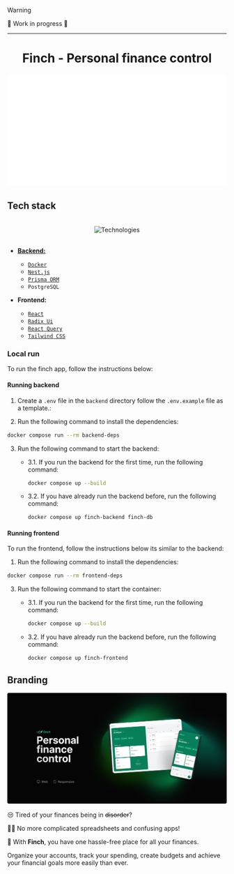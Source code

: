 > [!WARNING]  
> 👷 Work in progress 👷

---

<div align="center">
  <h1>Finch - Personal finance control</h1>

![finch-logo-animation](/assets/finch-logo-animation-ping-pong.gif)

</div>

## Tech stack

</br>

<div align="center">
  <img src="https://skillicons.dev/icons?i=html,css,javascript,typescript,docker,git,prisma,nodejs,nestjs,react,vite,tailwindcss" width="415px" alt="Technologies" />
</div>

</br>

- [**Backend:**](./backend/README.md) 
  - [`Docker`](https://www.docker.com/) 
  - [`Nest.js`](https://nestjs.com/) 
  - [`Prisma ORM`](https://www.prisma.io/) 
  - `PostgreSQL` 

- **Frontend:**
  - [`React`](https://react.dev/) 
  - [`Radix Ui`](https://www.radix-ui.com/)
  - [`React Query`](https://tanstack.com/) 
  - [`Tailwind CSS`](https://tailwindcss.com/) 


### Local run
To run the finch app, follow the instructions below:

#### Running backend
1. Create a `.env` file in the `backend` directory follow the `.env.example` file as a template.:

2. Run the following command to install the dependencies:
```bash
docker compose run --rm backend-deps
```

3. Run the following command to start the backend:
    - 3.1. If you run the backend for the first time, run the following command:

      ```bash
      docker compose up --build
      ```

    - 3.2. If you have already run the backend before, run the following command:

      ```bash
      docker compose up finch-backend finch-db
      ```

#### Running frontend
To run the frontend, follow the instructions below its similar to the backend:

1. Run the following command to install the dependencies:
```bash
docker compose run --rm frontend-deps
```

3. Run the following command to start the container:
    - 3.1. If you run the backend for the first time, run the following command:

      ```bash
      docker compose up --build
      ```

    - 3.2. If you have already run the backend before, run the following command:

      ```bash
      docker compose up finch-frontend
      ```

## Branding

![finch-banner](/assets/finch-banner.png)

😒 Tired of your finances being in ~~disorder~~?

⛓️‍💥 No more complicated spreadsheets and confusing apps!

🤩 With **Finch**, you have one hassle-free place for all your finances.

Organize your accounts, track your spending, create budgets and achieve your financial goals more easily than ever.
